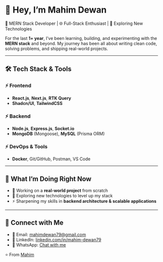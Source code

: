 # 👋 Hey, I’m Mahim Dewan

🚀 MERN Stack Developer | 🌐 Full-Stack Enthusiast | 🔗 Exploring New Technologies  

For the last **1+ year**, I’ve been learning, building, and experimenting with the **MERN stack** and beyond. My journey has been all about writing clean code, solving problems, and shipping real-world projects.  

---

## 🛠️ Tech Stack & Tools  

### ⚡ Frontend
- **React.js**, **Next.js**, **RTK Query**
- **Shadcn/UI**, **TailwindCSS**

### ⚡ Backend
- **Node.js**, **Express.js**, **Socket.io**
- **MongoDB** (Mongoose), **MySQL** (Prisma ORM)

### ⚡ DevOps & Tools
- **Docker**, Git/GitHub, Postman, VS Code  

---

## 📌 What I’m Doing Right Now
- 🔭 Working on a **real-world project** from scratch  
- 🌱 Exploring new technologies to level up my stack  
- ⚡ Sharpening my skills in **backend architecture & scalable applications**  

---


## 🤝 Connect with Me  
- 📧 Email: mahimdewan79@gmail.com  
- 💼 LinkedIn: [linkedin.com/in/mahim-dewan79](https://www.linkedin.com/in/mahim-dewan79/)  
- 💬 WhatsApp: [Chat with me](https://wa.me/8801568517556)  


⭐️ From [Mahim](https://github.com/mahim-dewan)
